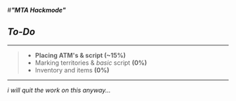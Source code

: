 #***"MTA Hackmode"***


*To-Do*
-
___

> - **Placing ATM's & script (~15%)**
> - Marking territories & *basic* script **(0%)**
> - Inventory and items **(0%)**

***
*i will quit the work on this anyway...*

